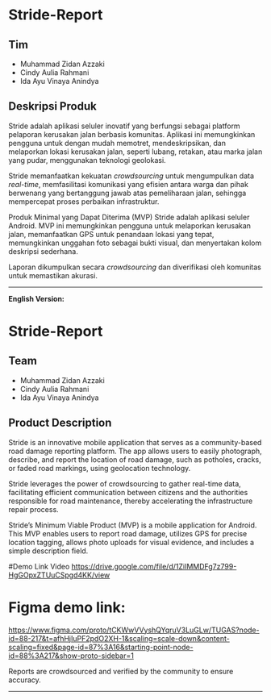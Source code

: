 
# Stride-Report

## Tim

* Muhammad Zidan Azzaki
* Cindy Aulia Rahmani
* Ida Ayu Vinaya Anindya

## Deskripsi Produk

Stride adalah aplikasi seluler inovatif yang berfungsi sebagai platform pelaporan kerusakan jalan berbasis komunitas. Aplikasi ini memungkinkan pengguna untuk dengan mudah memotret, mendeskripsikan, dan melaporkan lokasi kerusakan jalan, seperti lubang, retakan, atau marka jalan yang pudar, menggunakan teknologi geolokasi.

Stride memanfaatkan kekuatan *crowdsourcing* untuk mengumpulkan data *real-time*, memfasilitasi komunikasi yang efisien antara warga dan pihak berwenang yang bertanggung jawab atas pemeliharaan jalan, sehingga mempercepat proses perbaikan infrastruktur.

Produk Minimal yang Dapat Diterima (MVP) Stride adalah aplikasi seluler Android. MVP ini memungkinkan pengguna untuk melaporkan kerusakan jalan, memanfaatkan GPS untuk penandaan lokasi yang tepat, memungkinkan unggahan foto sebagai bukti visual, dan menyertakan kolom deskripsi sederhana.

Laporan dikumpulkan secara *crowdsourcing* dan diverifikasi oleh komunitas untuk memastikan akurasi.

---

**English Version:**

# Stride-Report

## Team

* Muhammad Zidan Azzaki
* Cindy Aulia Rahmani
* Ida Ayu Vinaya Anindya

## Product Description

Stride is an innovative mobile application that serves as a community-based road damage reporting platform. The app allows users to easily photograph, describe, and report the location of road damage, such as potholes, cracks, or faded road markings, using geolocation technology.

Stride leverages the power of crowdsourcing to gather real-time data, facilitating efficient communication between citizens and the authorities responsible for road maintenance, thereby accelerating the infrastructure repair process.

Stride’s Minimum Viable Product (MVP) is a mobile application for Android. This MVP enables users to report road damage, utilizes GPS for precise location tagging, allows photo uploads for visual evidence, and includes a simple description field.


#Demo Link Video
https://drive.google.com/file/d/1ZiIMMDFg7z799-HgGOpxZTUuCSpgd4KK/view


# Figma demo link:
https://www.figma.com/proto/tCKWwVVyshQYqruV3LuGLw/TUGAS?node-id=88-217&t=afhHjIuPF2pdO2XH-1&scaling=scale-down&content-scaling=fixed&page-id=87%3A16&starting-point-node-id=88%3A217&show-proto-sidebar=1

Reports are crowdsourced and verified by the community to ensure accuracy.

---
